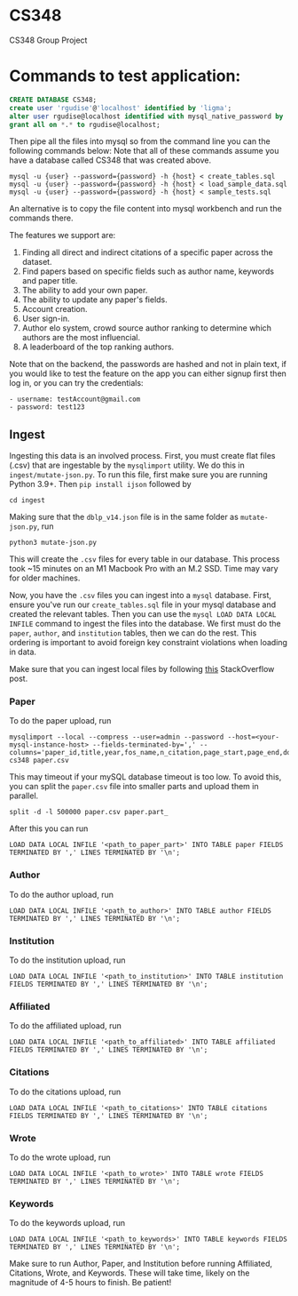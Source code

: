 # CS348
CS348 Group Project

# Commands to test application:

```SQL
CREATE DATABASE CS348;
create user 'rgudise'@'localhost' identified by 'ligma';
alter user rgudise@localhost identified with mysql_native_password by 'ligma';
grant all on *.* to rgudise@localhost;
```

Then pipe all the files into mysql so from the command line you can the following commands below:
Note that all of these commands assume you have a database called CS348 that was created above.
```
mysql -u {user} --password={password} -h {host} < create_tables.sql
mysql -u {user} --password={password} -h {host} < load_sample_data.sql
mysql -u {user} --password={password} -h {host} < sample_tests.sql
```

An alternative is to copy the file content into mysql workbench and run the commands there.

The features we support are:

1. Finding all direct and indirect citations of a specific paper across the dataset.
2. Find papers based on specific fields such as author name, keywords and paper title.
3. The ability to add your own paper.
4. The ability to update any paper's fields.
5. Account creation.
6. User sign-in.
7. Author elo system, crowd source author ranking to determine which authors are the most influencial.
8. A leaderboard of the top ranking authors. 

 Note that on the backend, the passwords are hashed and not in plain text, if you would like to test the feature on the app you can either signup first then log in, or you can try the credentials:
 
    - username: testAccount@gmail.com 
    - password: test123

## Ingest

Ingesting this data is an involved process. First, you must create flat files (.csv) that are ingestable by the `mysqlimport` utility. We do this in `ingest/mutate-json.py`.
To run this file, first make sure you are running Python 3.9+. Then `pip install ijson` followed by
```
cd ingest
```
Making sure that the `dblp_v14.json` file is in the same folder as `mutate-json.py`, run
```
python3 mutate-json.py
```
This will create the `.csv` files for every table in our database. This process took ~15 minutes on an M1 Macbook Pro with an M.2 SSD. Time may vary for older machines.

Now, you have the `.csv` files you can ingest into a `mysql` database. First, ensure you've run our `create_tables.sql` file in your mysql database and created the relevant tables.
Then you can use the `mysql LOAD DATA LOCAL INFILE` command to ingest the files into the database. We first must do the `paper`, `author`, and `institution` tables, then we can do the rest. This ordering
is important to avoid foreign key constraint violations when loading in data.

Make sure that you can ingest local files by following [this](https://stackoverflow.com/questions/59993844/error-loading-local-data-is-disabled-this-must-be-enabled-on-both-the-client) StackOverflow post.


### Paper
To do the paper upload, run
```
mysqlimport --local --compress --user=admin --password --host=<your-mysql-instance-host> --fields-terminated-by=',' --columns='paper_id,title,year,fos_name,n_citation,page_start,page_end,doc_type,lang,vol,issue,issn,isbn,doi,url,abstract' cs348 paper.csv
```
This may timeout if your mySQL database timeout is too low. To avoid this, you can split the `paper.csv` file into smaller parts and upload them in parallel.
```
split -d -l 500000 paper.csv paper.part_
```
After this you can run
```
LOAD DATA LOCAL INFILE '<path_to_paper_part>' INTO TABLE paper FIELDS TERMINATED BY ',' LINES TERMINATED BY '\n';
```

### Author
To do the author upload, run
```
LOAD DATA LOCAL INFILE '<path_to_author>' INTO TABLE author FIELDS TERMINATED BY ',' LINES TERMINATED BY '\n';

```

### Institution
To do the institution upload, run
```
LOAD DATA LOCAL INFILE '<path_to_institution>' INTO TABLE institution FIELDS TERMINATED BY ',' LINES TERMINATED BY '\n';

```

### Affiliated
To do the affiliated upload, run
```
LOAD DATA LOCAL INFILE '<path_to_affiliated>' INTO TABLE affiliated FIELDS TERMINATED BY ',' LINES TERMINATED BY '\n';

```

### Citations
To do the citations upload, run
```
LOAD DATA LOCAL INFILE '<path_to_citations>' INTO TABLE citations FIELDS TERMINATED BY ',' LINES TERMINATED BY '\n';
```

### Wrote
To do the wrote upload, run
```
LOAD DATA LOCAL INFILE '<path_to_wrote>' INTO TABLE wrote FIELDS TERMINATED BY ',' LINES TERMINATED BY '\n';
```

### Keywords
To do the keywords upload, run
```
LOAD DATA LOCAL INFILE '<path_to_keywords>' INTO TABLE keywords FIELDS TERMINATED BY ',' LINES TERMINATED BY '\n';
```

Make sure to run Author, Paper, and Institution before running Affiliated, Citations, Wrote, and Keywords. These will take time, likely on the magnitude of 4-5 hours to finish. Be patient!
